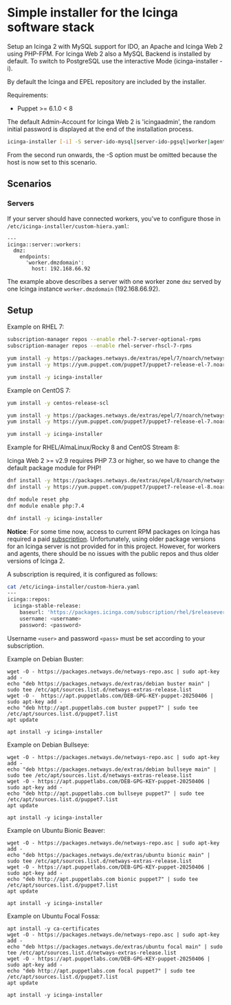 # Simple installer for the Icinga software stack

Setup an Icinga 2 with MySQL support for IDO, an Apache and Icinga Web 2 using PHP-FPM. For Icinga Web 2 also a MySQL Backend is installed by default. To switch to PostgreSQL use the interactive Mode (icinga-installer -i).

By default the Icinga and EPEL repository are included by the installer.

Requirements:
 * Puppet >= 6.1.0 < 8

The default Admin-Account for Icinga Web 2 is 'icingaadmin', the random initial password is displayed at the end of the installation process.

```bash
icinga-installer [-i] -S server-ido-mysql|server-ido-pgsql|worker|agent
```

From the second run onwards, the -S option must be omitted because the host is now set to this scenario.


## Scenarios

### Servers

If your server should have connected workers, you've to configure those in `/etc/icinga-installer/custom-hiera.yaml`:

```
---
icinga::server::workers:
  dmz:
    endpoints:
      'worker.dmzdomain':
        host: 192.168.66.92
```

The example above describes a server with one worker zone `dmz` served by one Icinga instance `worker.dmzdomain` (192.168.66.92).


## Setup

Example on RHEL 7:

```bash
subscription-manager repos --enable rhel-7-server-optional-rpms
subscription-manager repos --enable rhel-server-rhscl-7-rpms

yum install -y https://packages.netways.de/extras/epel/7/noarch/netways-extras-release/netways-extras-release-7-1.el7.netways.noarch.rpm
yum install -y https://yum.puppet.com/puppet7/puppet7-release-el-7.noarch.rpm

yum install -y icinga-installer
```

Example on CentOS 7:

```bash
yum install -y centos-release-scl

yum install -y https://packages.netways.de/extras/epel/7/noarch/netways-extras-release/netways-extras-release-7-1.el7.netways.noarch.rpm
yum install -y https://yum.puppet.com/puppet7/puppet7-release-el-7.noarch.rpm

yum install -y icinga-installer
```

Example for RHEL/AlmaLinux/Rocky 8 and CentOS Stream 8:

Icinga Web 2 >= v2.9 requires PHP 7.3 or higher, so we have to change the default package module for PHP!

```bash
dnf install -y https://packages.netways.de/extras/epel/8/noarch/netways-extras-release/netways-extras-release-8-1.el8.netways.noarch.rpm
dnf install -y https://yum.puppet.com/puppet7/puppet7-release-el-8.noarch.rpm

dnf module reset php
dnf module enable php:7.4

dnf install -y icinga-installer
```

**Notice**: For some time now, access to current RPM packages on Icinga has required a paid [subscription](https://icinga.com/subscription). Unfortunately, using older package versions for an Icinga server is not provided for in this project. However, for workers and agents, there should be no issues with the public repos and thus older versions of Icinga 2.

A subscription is required, it is configured as follows:

```bash
cat /etc/icinga-installer/custom-hiera.yaml
---
icinga::repos:
  icinga-stable-release:
    baseurl: 'https://packages.icinga.com/subscription/rhel/$releasever/release/'
    username: <username>
    password: <password>
```

Username `<user>` and password `<pass>` must be set according to your subscription.

Example on Debian Buster:

```
wget -O - https://packages.netways.de/netways-repo.asc | sudo apt-key add -
echo "deb https://packages.netways.de/extras/debian buster main" | sudo tee /etc/apt/sources.list.d/netways-extras-release.list
wget -O -  https://apt.puppetlabs.com/DEB-GPG-KEY-puppet-20250406 | sudo apt-key add -
echo "deb http://apt.puppetlabs.com buster puppet7" | sudo tee /etc/apt/sources.list.d/puppet7.list
apt update

apt install -y icinga-installer
```

Example on Debian Bullseye:

```
wget -O - https://packages.netways.de/netways-repo.asc | sudo apt-key add -
echo "deb https://packages.netways.de/extras/debian bullseye main" | sudo tee /etc/apt/sources.list.d/netways-extras-release.list
wget -O - https://apt.puppetlabs.com/DEB-GPG-KEY-puppet-20250406 | sudo apt-key add -
echo "deb http://apt.puppetlabs.com bullseye puppet7" | sudo tee /etc/apt/sources.list.d/puppet7.list
apt update

apt install -y icinga-installer
```

Example on Ubuntu Bionic Beaver:

```
wget -O - https://packages.netways.de/netways-repo.asc | sudo apt-key add -
echo "deb https://packages.netways.de/extras/ubuntu bionic main" | sudo tee /etc/apt/sources.list.d/netways-extras-release.list
wget -O - https://apt.puppetlabs.com/DEB-GPG-KEY-puppet-20250406 | sudo apt-key add -
echo "deb http://apt.puppetlabs.com bionic puppet7" | sudo tee /etc/apt/sources.list.d/puppet7.list
apt update

apt install -y icinga-installer
```

Example on Ubuntu Focal Fossa:

```
apt install -y ca-certificates
wget -O - https://packages.netways.de/netways-repo.asc | sudo apt-key add -
echo "deb https://packages.netways.de/extras/ubuntu focal main" | sudo tee /etc/apt/sources.list.d/netways-extras-release.list
wget -O - https://apt.puppetlabs.com/DEB-GPG-KEY-puppet-20250406 | sudo apt-key add -
echo "deb http://apt.puppetlabs.com focal puppet7" | sudo tee /etc/apt/sources.list.d/puppet7.list
apt update

apt install -y icinga-installer
```


